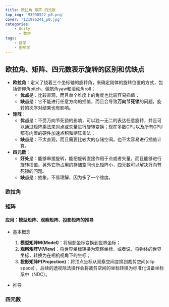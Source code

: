 ```yaml
---
title: 欧拉角 矩阵 四元数
top_img: '93990522_p0.png'
cover: '121986241_p0.jpg'
categories: 
    - Unity
      - 数学
tags: 
    - 数学
    - 图形学
---
```


## 欧拉角、矩阵、四元数表示旋转的区别和优缺点

* **欧拉角**：定义了绕着三个坐标轴的旋转角，来确定刚体的旋转位置的方式，包括俯仰角pitch，偏航角yaw和滚动角roll；
  * **优点**是：比较直观，而且单个维度上的角度也比较容易插值；
  * **缺点**是：它不能进行任意方向的插值，而且会导致**万向节死锁**的问题，旋转的次序对结果也有影响。
* **矩阵**：
  * **优点**是：不受万向节死锁的影响，可以独一无二的表达任意旋转，并且可以通过矩阵乘法来对点或矢量进行旋转变换；现在多数CPU以及所有GPU都有内置的硬件加速点积和矩阵乘法；
  * **缺点**是：不太直观，而且需要比较大的存储空间，也不太容易进行插值计算。
* **四元数**：
  * **好处**是：能够串接旋转，能把旋转直接作用于点或者矢量，而且能够进行旋转插值。另外它所占用的存储空间也比矩阵小，四元数可以解决万向节死锁的问题。
  * **缺点**是：抽象，不易理解，因为多了一个维度。

### 欧拉角

### 矩阵

#### 应用：模型矩阵、观察矩阵、投影矩阵的推导

* 基本概念
  1. **模型矩阵M(Model)**：将局部坐标变换到世界坐标；
  2. **观察矩阵V(View)**：将世界坐标转换为观察坐标，或者说，将物体的世界坐标，转换为在相机视角下的坐标；
  3. **投影矩阵P(Projection)**：将顶点坐标从观察空间变换到裁剪空间(clip space) ，后续的透视除法操作会将裁剪空间的坐标转换为标准化设备坐标系中（NDC）。

* 推导

### 四元数
